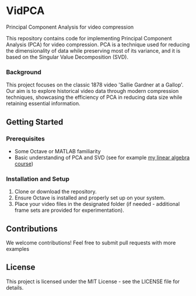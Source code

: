 # VidPCA
Principal Component Analysis for video compression

This repository contains code for implementing Principal Component Analysis (PCA) for video compression. PCA is a technique used for reducing the dimensionality of data while preserving most of its variance, and it is based on the Singular Value Decomposition (SVD).

### Background

This project focuses on the classic 1878 video 'Sallie Gardner at a Gallop'. Our aim is to explore historical video data through modern compression techniques, showcasing the efficiency of PCA in reducing data size while retaining essential information.

## Getting Started

### Prerequisites

- Some Octave or MATLAB familiarity
- Basic understanding of PCA and SVD (see for example [my linear algebra course](https://www.math.columbia.edu/~martinez/teaching.html))

### Installation and Setup

1. Clone or download the repository.
2. Ensure Octave is installed and properly set up on your system.
3. Place your video files in the designated folder (if needed - additional frame sets are provided for experimentation).

## Contributions

We welcome contributions! Feel free to submit pull requests with more examples

## License

This project is licensed under the MIT License - see the LICENSE file for details.
